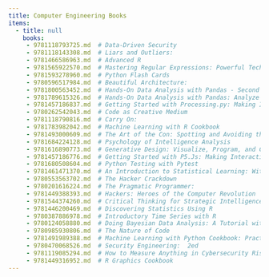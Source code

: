 ```yaml
---
title: Computer Engineering Books
items:
  - title: null
    books:
     - 9781118793725.md  # Data-Driven Security
     - 9781118143308.md  # Liars and Outliers:
     - 9781466586963.md  # Advanced R
     - 9781565922570.md  # Mastering Regular Expressions: Powerful Techniques for Perl and Other Tools
     - 9781593278960.md  # Python Flash Cards
     - 9780596517984.md  # Beautiful Architecture:
     - 9781800563452.md  # Hands-On Data Analysis with Pandas - Second Edition: A Python data science handbook for data collection, wrangling, analysis, and visualization
     - 9781789615326.md  # Hands-On Data Analysis with Pandas: Analyze data efficiently for carrying out scientific computing, time series analysis and data visualization using Python
     - 9781457186837.md  # Getting Started with Processing.py: Making Interactive Graphics with Processing's Python Mode (Make:)
     - 9780262542043.md  # Code as Creative Medium
     - 9781118790816.md  # Carry On:
     - 9781783982042.md  # Machine Learning with R Cookbook
     - 9781493000609.md  # The Art of the Con: Spotting and Avoiding the World's Classic Scams
     - 9781684224128.md  # Psychology of Intelligence Analysis
     - 9781616890773.md  # Generative Design: Visualize, Program, and Create with Processing
     - 9781457186776.md  # Getting Started with P5.Js: Making Interactive Graphics in JavaScript and Processing
     - 9781680508604.md  # Python Testing with Pytest
     - 9781461471370.md  # An Introduction to Statistical Learning: With Applications in R
     - 9780553563702.md  # The Hacker Crackdown
     - 9780201616224.md  # The Pragmatic Programmer:
     - 9781449388393.md  # Hackers: Heroes of the Computer Revolution
     - 9781544374260.md  # Critical Thinking for Strategic Intelligence
     - 9781446200469.md  # Discovering Statistics Using R
     - 9780387886978.md  # Introductory Time Series with R
     - 9780124058880.md  # Doing Bayesian Data Analysis: A Tutorial with R, Jags, and Stan
     - 9780985930806.md  # The Nature of Code
     - 9781491989388.md  # Machine Learning with Python Cookbook: Practical Solutions from Preprocessing to Deep Learning
     - 9780470068526.md  # Security Engineering:  2ed
     - 9781119085294.md  # How to Measure Anything in Cybersecurity Risk
     - 9781449316952.md  # R Graphics Cookbook
---
```


